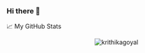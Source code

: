 ### Hi there 👋

<!--
**krithikagoyal/krithikagoyal** is a ✨ _special_ ✨ repository because its `README.md` (this file) appears on your GitHub profile.

Here are some ideas to get you started:

- 🔭 I’m currently working on ...
- 🌱 I’m currently learning ...
- 👯 I’m looking to collaborate on ...
- 🤔 I’m looking for help with ...
- 💬 Ask me about ...
- 📫 How to reach me: ...
- 😄 Pronouns: ...
- ⚡ Fun fact: ...
-->
📈 My GitHub Stats

<p align="center"> <img src="https://github-readme-stats.vercel.app/api?username=krithikagoyal&show_icons=true&theme=gotham" alt="krithikagoyal"/></p>
<br>

